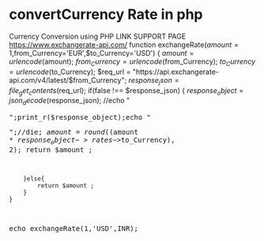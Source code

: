 # convertCurrency Rate in php
Currency Conversion using PHP 
LINK SUPPORT PAGE https://www.exchangerate-api.com/
function exchangeRate($amount=1,$from_Currency='EUR',$to_Currency='USD') {
		$amount = urlencode($amount);
		$from_Currency = urlencode($from_Currency);
		$to_Currency = urlencode($to_Currency);
		$req_url = "https://api.exchangerate-api.com/v4/latest/$from_Currency";
		$response_json = file_get_contents($req_url);
		if(false !== $response_json) {
			$response_object = json_decode($response_json);
			//echo "<PRE>";print_r($response_object);echo "<PRE>";//die;
			$amount = round(($amount * $response_object->rates->$to_Currency), 2);
			return $amount ;

		}else{
			return $amount ;
		}
	}
 echo exchangeRate(1,'USD',INR);
 
